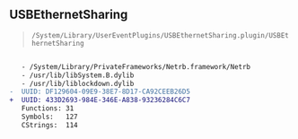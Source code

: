 ## USBEthernetSharing

> `/System/Library/UserEventPlugins/USBEthernetSharing.plugin/USBEthernetSharing`

```diff

   - /System/Library/PrivateFrameworks/Netrb.framework/Netrb
   - /usr/lib/libSystem.B.dylib
   - /usr/lib/liblockdown.dylib
-  UUID: DF129604-09E9-38E7-8D17-CA92CEEB26D5
+  UUID: 433D2693-984E-346E-A838-93236284C6C7
   Functions: 31
   Symbols:   127
   CStrings:  114

```
